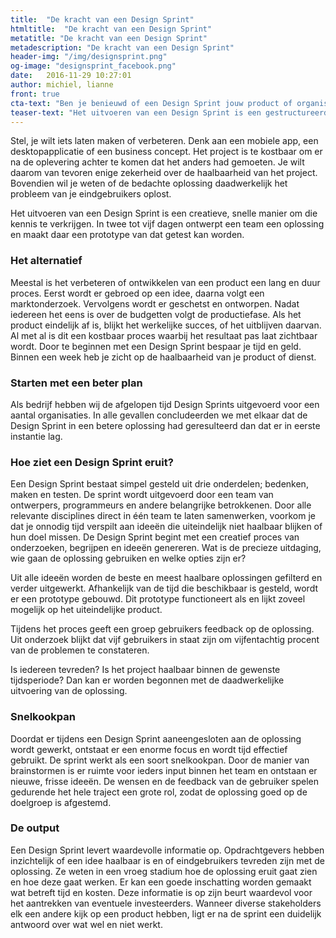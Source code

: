 ```yaml
---
title:  "De kracht van een Design Sprint"
htmltitle:  "De kracht van een Design Sprint"
metatitle: "De kracht van een Design Sprint"
metadescription: "De kracht van een Design Sprint"
header-img: "/img/designsprint.png"
og-image: "designsprint_facebook.png"
date:   2016-11-29 10:27:01
author: michiel, lianne
front: true
cta-text: "Ben je benieuwd of een Design Sprint jouw product of organisatie verder kan helpen?"
teaser-text: "Het uitvoeren van een Design Sprint is een gestructureerde, snelle manier om creatieve oplossingen te bedenken en direct te testen"
---
```

Stel, je wilt iets laten maken of verbeteren. Denk aan een mobiele app, een desktopapplicatie of een business concept. Het project is te kostbaar om er na de oplevering achter te komen dat het anders had gemoeten. Je wilt daarom van tevoren enige zekerheid over de haalbaarheid van het project. Bovendien wil je weten of de bedachte oplossing daadwerkelijk het probleem van je eindgebruikers oplost.

Het uitvoeren van een Design Sprint is een creatieve, snelle manier om die kennis te verkrijgen. In twee tot vijf dagen ontwerpt een team een oplossing en maakt daar een prototype van dat getest kan worden.

### Het alternatief 
Meestal is het verbeteren of ontwikkelen van een product een lang en duur proces. Eerst wordt er gebroed op een idee, daarna volgt een marktonderzoek. Vervolgens wordt er geschetst en ontworpen. Nadat iedereen het eens is over de budgetten volgt de productiefase. Als het product eindelijk af is, blijkt het werkelijke succes, of het uitblijven daarvan. Al met al is dit een kostbaar proces waarbij het resultaat pas laat zichtbaar wordt. Door te beginnen met een Design Sprint bespaar je tijd en geld. Binnen een week heb je zicht op de haalbaarheid van je product of dienst. 

### Starten met een beter plan
Als bedrijf hebben wij de afgelopen tijd Design Sprints uitgevoerd voor een aantal organisaties. In alle gevallen concludeerden we met elkaar dat de Design Sprint in een betere oplossing had geresulteerd dan dat er in eerste instantie lag. 

### Hoe ziet een Design Sprint eruit? 
Een Design Sprint bestaat simpel gesteld uit drie onderdelen; bedenken, maken en testen. De sprint wordt uitgevoerd door een team van ontwerpers, programmeurs en andere belangrijke betrokkenen. Door alle relevante disciplines direct in één team te laten samenwerken, voorkom je dat je onnodig tijd verspilt aan ideeën die uiteindelijk niet haalbaar blijken of hun doel missen. De Design Sprint begint met een creatief proces van onderzoeken, begrijpen en ideeën genereren. Wat is de precieze uitdaging, wie gaan de oplossing gebruiken en welke opties zijn er? 

Uit alle ideeën worden de beste en meest haalbare oplossingen gefilterd en verder uitgewerkt. Afhankelijk van de tijd die beschikbaar is gesteld, wordt er een prototype gebouwd. Dit prototype functioneert als en lijkt zoveel mogelijk op het uiteindelijke product. 

Tijdens het proces geeft een groep gebruikers feedback op de oplossing. Uit onderzoek blijkt dat vijf gebruikers in staat zijn om vijfentachtig procent van de problemen te constateren. 

Is iedereen tevreden? Is het project haalbaar binnen de gewenste tijdsperiode? Dan kan er worden begonnen met de daadwerkelijke uitvoering van de oplossing.

### Snelkookpan
Doordat er tijdens een Design Sprint aaneengesloten aan de oplossing wordt gewerkt, ontstaat er een enorme focus en wordt tijd effectief gebruikt. De sprint werkt als een soort snelkookpan. Door de manier van brainstormen is er ruimte voor ieders input binnen het team en ontstaan er nieuwe, frisse ideeën. De wensen en de feedback van de gebruiker spelen gedurende het hele traject een grote rol, zodat de oplossing goed op de doelgroep is afgestemd. 

### De output
Een Design Sprint levert waardevolle informatie op. Opdrachtgevers hebben inzichtelijk of een idee haalbaar is en of eindgebruikers tevreden zijn met de oplossing. Ze weten in een vroeg stadium hoe de oplossing eruit gaat zien en hoe deze gaat werken. Er kan een goede inschatting worden gemaakt wat betreft tijd en kosten. Deze informatie is op zijn beurt waardevol voor het aantrekken van eventuele investeerders. Wanneer diverse stakeholders elk een andere kijk op een product hebben, ligt er na de sprint een duidelijk antwoord over wat wel en niet werkt.  
